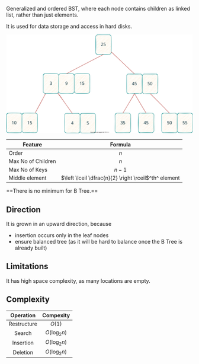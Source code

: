 Generalized and ordered BST, where each node contains children as linked list, rather than just elements.

It is used for data storage and access in hard disks.

![](assets/B_Tree.svg)

| Feature            |                        Formula                        |
| ------------------ | :---------------------------------------------------: |
| Order              |                          $n$                          |
| Max No of Children |                          $n$                          |
| Max No of Keys     |                         $n-1$                         |
| Middle element     | $\left \lceil \dfrac{n}{2} \right \rceil$^th^ element |

==There is no minimum for B Tree.==

## Direction

It is grown in an upward direction, because

- insertion occurs only in the leaf nodes
- ensure balanced tree (as it will be hard to balance once the B Tree is already built)

## Limitations

It has high space complexity, as many locations are empty.

## Complexity

|  Operation  |   Compexity   |
| :---------: | :-----------: |
| Restructure |    $O(1)$     |
|   Search    | $O(\log_2 n)$ |
|  Insertion  | $O(\log_2 n)$ |
|  Deletion   | $O(\log_2 n)$ |